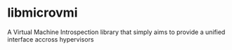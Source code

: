 # libmicrovmi
A Virtual Machine Introspection library that simply aims to provide a unified interface accross hypervisors
